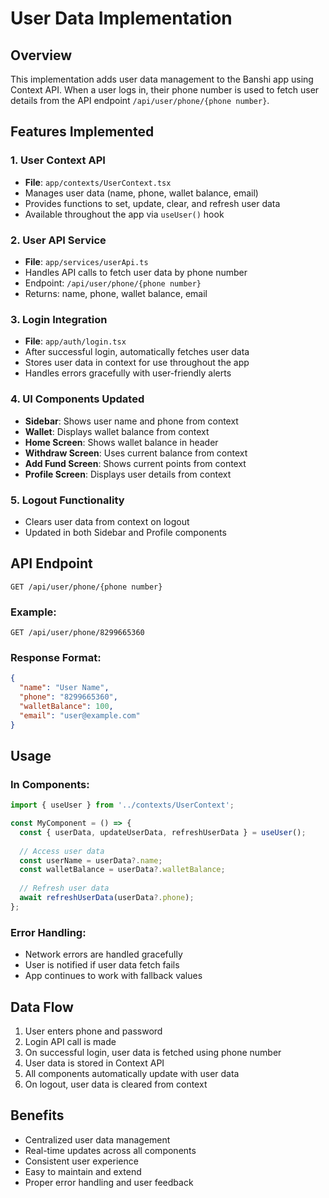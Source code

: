 # User Data Implementation

## Overview
This implementation adds user data management to the Banshi app using Context API. When a user logs in, their phone number is used to fetch user details from the API endpoint `/api/user/phone/{phone number}`.

## Features Implemented

### 1. User Context API
- **File**: `app/contexts/UserContext.tsx`
- Manages user data (name, phone, wallet balance, email)
- Provides functions to set, update, clear, and refresh user data
- Available throughout the app via `useUser()` hook

### 2. User API Service
- **File**: `app/services/userApi.ts`
- Handles API calls to fetch user data by phone number
- Endpoint: `/api/user/phone/{phone number}`
- Returns: name, phone, wallet balance, email

### 3. Login Integration
- **File**: `app/auth/login.tsx`
- After successful login, automatically fetches user data
- Stores user data in context for use throughout the app
- Handles errors gracefully with user-friendly alerts

### 4. UI Components Updated
- **Sidebar**: Shows user name and phone from context
- **Wallet**: Displays wallet balance from context
- **Home Screen**: Shows wallet balance in header
- **Withdraw Screen**: Uses current balance from context
- **Add Fund Screen**: Shows current points from context
- **Profile Screen**: Displays user details from context

### 5. Logout Functionality
- Clears user data from context on logout
- Updated in both Sidebar and Profile components

## API Endpoint
```
GET /api/user/phone/{phone number}
```

### Example:
```
GET /api/user/phone/8299665360
```

### Response Format:
```json
{
  "name": "User Name",
  "phone": "8299665360",
  "walletBalance": 100,
  "email": "user@example.com"
}
```

## Usage

### In Components:
```typescript
import { useUser } from '../contexts/UserContext';

const MyComponent = () => {
  const { userData, updateUserData, refreshUserData } = useUser();
  
  // Access user data
  const userName = userData?.name;
  const walletBalance = userData?.walletBalance;
  
  // Refresh user data
  await refreshUserData(userData?.phone);
};
```

### Error Handling:
- Network errors are handled gracefully
- User is notified if user data fetch fails
- App continues to work with fallback values

## Data Flow
1. User enters phone and password
2. Login API call is made
3. On successful login, user data is fetched using phone number
4. User data is stored in Context API
5. All components automatically update with user data
6. On logout, user data is cleared from context

## Benefits
- Centralized user data management
- Real-time updates across all components
- Consistent user experience
- Easy to maintain and extend
- Proper error handling and user feedback 